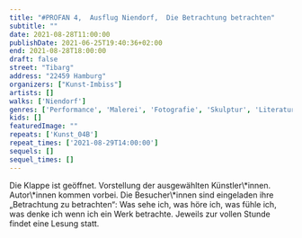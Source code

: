 ```yaml
---
title: "#PROFAN 4,  Ausflug Niendorf,  Die Betrachtung betrachten"
subtitle: ""
date: 2021-08-28T11:00:00
publishDate: 2021-06-25T19:40:36+02:00
end: 2021-08-28T18:00:00
draft: false
street: "Tibarg"
address: "22459 Hamburg"
organizers: ["Kunst-Imbiss"]
artists: []
walks: ['Niendorf']
genres: ['Performance', 'Malerei', 'Fotografie', 'Skulptur', 'Literatur']
kids: []
featuredImage: ""
repeats: ['Kunst_04B']
repeat_times: ['2021-08-29T14:00:00']
sequels: []
sequel_times: []
---
```


Die Klappe ist geöffnet. Vorstellung der ausgewählten Künstler\\*innen. Autor\\*innen kommen vorbei. Die Besucher\\*innen sind eingeladen ihre „Betrachtung zu betrachten“: Was sehe ich, was höre ich, was fühle ich, was denke ich wenn ich ein Werk betrachte. Jeweils zur vollen Stunde findet eine Lesung statt.